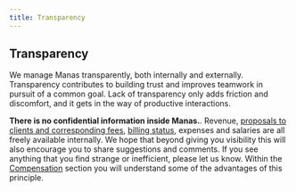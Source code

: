 ```yaml
---
title: Transparency
---
```

## Transparency

We manage Manas transparently, both internally and externally. Transparency contributes to building trust and improves teamwork in pursuit of a common goal. Lack of transparency only adds friction and discomfort, and it gets in the way of productive interactions.

**There is no confidential information inside Manas.**. Revenue, [proposals to clients and corresponding fees](https://airtable.com/shrmk5USVBmDpmye7/tblaUdWUmtTRKdRjv), [billing status](https://airtable.com/shrZYI8xl50aAEryL/tblWsi5bIMlDkIv2I), expenses and salaries are all freely available internally. We hope that beyond giving you visibility this will also encourage you to share suggestions and comments. If you see anything that you find strange or inefficient, please let us know. Within the [Compensation](../11-compensation/0-compensation.md) section you will understand some of the advantages of this principle.
